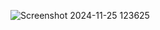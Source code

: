 ![Screenshot 2024-11-25 123625](https://github.com/user-attachments/assets/96516d4a-51c9-4bf3-9520-c50a2060571f)
